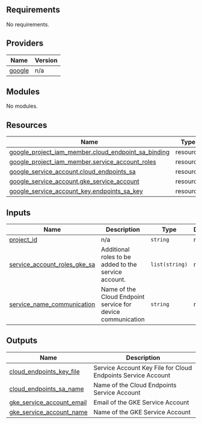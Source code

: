 ## Requirements

No requirements.

## Providers

| Name | Version |
|------|---------|
| <a name="provider_google"></a> [google](#provider\_google) | n/a |

## Modules

No modules.

## Resources

| Name | Type |
|------|------|
| [google_project_iam_member.cloud_endpoint_sa_binding](https://registry.terraform.io/providers/hashicorp/google/latest/docs/resources/project_iam_member) | resource |
| [google_project_iam_member.service_account_roles](https://registry.terraform.io/providers/hashicorp/google/latest/docs/resources/project_iam_member) | resource |
| [google_service_account.cloud_endpoints_sa](https://registry.terraform.io/providers/hashicorp/google/latest/docs/resources/service_account) | resource |
| [google_service_account.gke_service_account](https://registry.terraform.io/providers/hashicorp/google/latest/docs/resources/service_account) | resource |
| [google_service_account_key.endpoints_sa_key](https://registry.terraform.io/providers/hashicorp/google/latest/docs/resources/service_account_key) | resource |

## Inputs

| Name | Description | Type | Default | Required |
|------|-------------|------|---------|:--------:|
| <a name="input_project_id"></a> [project\_id](#input\_project\_id) | n/a | `string` | n/a | yes |
| <a name="input_service_account_roles_gke_sa"></a> [service\_account\_roles\_gke\_sa](#input\_service\_account\_roles\_gke\_sa) | Additional roles to be added to the service account. | `list(string)` | n/a | yes |
| <a name="input_service_name_communication"></a> [service\_name\_communication](#input\_service\_name\_communication) | Name of the Cloud Endpoint service for device communication | `string` | n/a | yes |

## Outputs

| Name | Description |
|------|-------------|
| <a name="output_cloud_endpoints_key_file"></a> [cloud\_endpoints\_key\_file](#output\_cloud\_endpoints\_key\_file) | Service Account Key File for Cloud Endpoints Service Account |
| <a name="output_cloud_endpoints_sa_name"></a> [cloud\_endpoints\_sa\_name](#output\_cloud\_endpoints\_sa\_name) | Name of the Cloud Endpoints Service Account |
| <a name="output_gke_service_account_email"></a> [gke\_service\_account\_email](#output\_gke\_service\_account\_email) | Email of the GKE Service Account |
| <a name="output_gke_service_account_name"></a> [gke\_service\_account\_name](#output\_gke\_service\_account\_name) | Name of the GKE Service Account |
